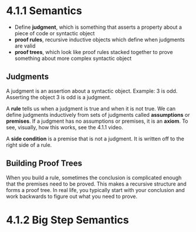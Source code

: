 # 4.1.1 Semantics
* Define **judgment**, which is something that asserts a property about a piece of code or syntactic object
* **proof rules**, recursive inductive objects which define when judgments are valid
* **proof trees**, which look like proof rules stacked together to prove something about more complex syntactic object

## Judgments
A judgment is an assertion about a syntactic object. Example: 3 is odd. Asserting the object 3 is odd is a judgment.

A **rule** tells us when a judgment is true and when it is not true. We can define judgments inductively from sets of judgments called **assumptions** or **premises**. If a judgment has no assumptions or premises, it is an **axiom**. To see, visually, how this works, see the 4.1.1 video.

A **side condition** is a premise that is not a judgment. It is written off to the right side of a rule. 

## Building Proof Trees
When you build a rule, sometimes the conclusion is complicated enough that the premises need to be proved. This makes a recursive structure and forms a proof tree. In real life, you typically start with your conclusion and work backwards to figure out what you need to prove. 

# 4.1.2 Big Step Semantics

